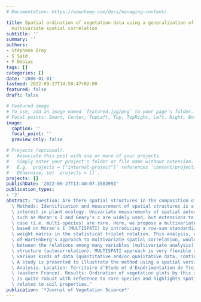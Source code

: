 ```yaml
---
# Documentation: https://wowchemy.com/docs/managing-content/

title: Spatial ordination of vegetation data using a generalization of Wartenberg's
  multivariate spatial correlation
subtitle: ''
summary: ''
authors:
- Stéphane Dray
- S Saïd
- F Débias
tags: []
categories: []
date: '2008-01-01'
lastmod: 2022-09-27T14:50:47+02:00
featured: false
draft: false

# Featured image
# To use, add an image named `featured.jpg/png` to your page's folder.
# Focal points: Smart, Center, TopLeft, Top, TopRight, Left, Right, BottomLeft, Bottom, BottomRight.
image:
  caption: ''
  focal_point: ''
  preview_only: false

# Projects (optional).
#   Associate this post with one or more of your projects.
#   Simply enter your project's folder or file name without extension.
#   E.g. `projects = ["internal-project"]` references `content/project/deep-learning/index.md`.
#   Otherwise, set `projects = []`.
projects: []
publishDate: '2022-09-27T13:40:07.358399Z'
publication_types:
- '2'
abstract: "Question: Are there spatial structures in the composition of plant communities?\
  \ Methods: Identification and measurement of spatial structures is a topic of great\
  \ interest in plant ecology. Univariate measurements of spatial autocorrelation\
  \ such as Moran's I and Geary's c are widely used, but extensions to the multivariate\
  \ case (i.e. multi-species) are rare. Here, we propose a multivariate spatial analysis\
  \ based on Moran's I (MULTISPATI) by introducing a row-sum standardized spatial\
  \ weight matrix in the statistical triplet notation. This analysis, which is a generalization\
  \ of Wartenberg's approach to multivariate spatial correlation, would imply a compromise\
  \ between the relations among many variables (multivariate analysis) and their spatial\
  \ structure (autocorrelation). MULTISPATI approach is very flexible and can handle\
  \ various kinds of data (quantitative and/or qualitative data, contingency tables).\
  \ A study is presented to illustrate the method using a spatial version of Correspondence\
  \ Analysis. Location: Territoire d'Etude et d'Expérimentation de Trois-Fontaines\
  \ (eastern France). Results: Ordination of vegetation plots by this spatial analysis\
  \ is quite robust with reference to rare species and highlights spatial patterns\
  \ related to soil properties."
publication: '*Journal of Vegetation Science*'
---
```

